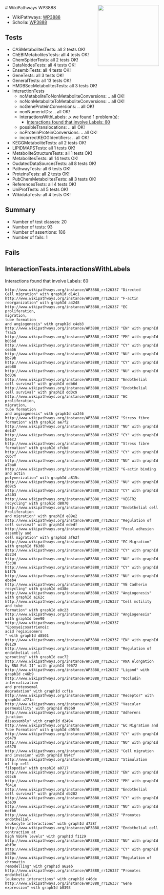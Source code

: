 <img style="float: right; width: 200px" src="https://upload.wikimedia.org/wikipedia/commons/thumb/8/83/Wplogo_with_text_500.png/640px-Wplogo_with_text_500.png" />
# WikiPathways WP3888

* WikiPathways: [WP3888](https://wikipathways.org/pathways/WP3888)
* Scholia: [WP3888](https://scholia.toolforge.org/wikipathways/WP3888)
## Tests
* CASMetabolitesTests: all 2 tests OK!
* ChEBIMetabolitesTests: all 4 tests OK!
* ChemSpiderTests: all 2 tests OK!
* DataNodesTests: all 4 tests OK!
* EnsemblTests: all 4 tests OK!
* GeneTests: all 3 tests OK!
* GeneralTests: all 13 tests OK!
* HMDBSecMetabolitesTests: all 3 tests OK!
* InteractionTests
    * noMetaboliteToNonMetaboliteConversions: .. all OK!
    * noNonMetaboliteToMetaboliteConversions: .. all OK!
    * noGeneProteinConversions: .. all OK!
    * nonNumericIDs: .. all OK!
    * interactionsWithLabels: .x we found 1 problem(s):
        * [Interactions found that involve Labels: 60](#fe97a953)
    * possibleTranslocations: .. all OK!
    * noProteinProteinConversions: .. all OK!
    * incorrectKEGGIdentifiers: .. all OK!
* KEGGMetaboliteTests: all 2 tests OK!
* LIPIDMAPSTests: all 1 tests OK!
* MetaboliteStructureTests: all 1 tests OK!
* MetabolitesTests: all 14 tests OK!
* OudatedDataSourcesTests: all 8 tests OK!
* PathwayTests: all 6 tests OK!
* ProteinsTests: all 2 tests OK!
* PubChemMetabolitesTests: all 3 tests OK!
* ReferencesTests: all 4 tests OK!
* UniProtTests: all 5 tests OK!
* WikidataTests: all 4 tests OK!


## Summary

* Number of test classes: 20
* Number of tests: 93
* Number of assertions: 186
* Number of fails: 1

## Fails

<a name="fe97a953" />

## InteractionTests.interactionsWithLabels

Interactions found that involve Labels: 60
```
http://www.wikipathways.org/instance/WP3888_rr126337 "Directed 
Cell migration" with graphId d14c1
http://www.wikipathways.org/instance/WP3888_rr126337 "F-actin
reorganization" with graphId a4248
http://www.wikipathways.org/instance/WP3888_rr126337 "EC proliferation,
migration,
tube formation
and angiogenesis" with graphId c4eb3
http://www.wikipathways.org/instance/WP3888_rr126337 "EN" with graphId f7ac5
http://www.wikipathways.org/instance/WP3888_rr126337 "PM" with graphId b056d
http://www.wikipathways.org/instance/WP3888_rr126337 "CY" with graphId cea56
http://www.wikipathways.org/instance/WP3888_rr126337 "NU" with graphId bb79b
http://www.wikipathways.org/instance/WP3888_rr126337 "CY" with graphId aeb88
http://www.wikipathways.org/instance/WP3888_rr126337 "NU" with graphId bd836
http://www.wikipathways.org/instance/WP3888_rr126337 "Endothelial
cell survival" with graphId edb6d
http://www.wikipathways.org/instance/WP3888_rr126337 "Endothelial
cell survival" with graphId dd3c9
http://www.wikipathways.org/instance/WP3888_rr126337 "EC proliferation,
migration,
tube formation
and angiogenesis" with graphId ca246
http://www.wikipathways.org/instance/WP3888_rr126337 "Stress fibre
formation" with graphId ae7f2
http://www.wikipathways.org/instance/WP3888_rr126337 "NU" with graphId de1d7
http://www.wikipathways.org/instance/WP3888_rr126337 "CY" with graphId baec3
http://www.wikipathways.org/instance/WP3888_rr126337 "Stress fibre
formation" with graphId cfcbd
http://www.wikipathways.org/instance/WP3888_rr126337 "CY" with graphId c0b7f
http://www.wikipathways.org/instance/WP3888_rr126337 "NU" with graphId a7ba0
http://www.wikipathways.org/instance/WP3888_rr126337 "G-actin binding
and actin
polymerization" with graphId a815c
http://www.wikipathways.org/instance/WP3888_rr126337 "NU" with graphId d69c5
http://www.wikipathways.org/instance/WP3888_rr126337 "CY" with graphId a3403
http://www.wikipathways.org/instance/WP3888_rr126337 "VEGFR2
recycling" with graphId d8070
http://www.wikipathways.org/instance/WP3888_rr126337 "Endothelial cell
Proliferation
and migration" with graphId e89e2
http://www.wikipathways.org/instance/WP3888_rr126337 "Regulation of
cell survival" with graphId ededf
http://www.wikipathways.org/instance/WP3888_rr126337 "Focal adhesion
assembly and
cell migration" with graphId af62f
http://www.wikipathways.org/instance/WP3888_rr126337 "EC Migration" with graphId f63d8
http://www.wikipathways.org/instance/WP3888_rr126337 "CY" with graphId d5234
http://www.wikipathways.org/instance/WP3888_rr126337 "NU" with graphId f3c38
http://www.wikipathways.org/instance/WP3888_rr126337 "CY" with graphId b1f7b
http://www.wikipathways.org/instance/WP3888_rr126337 "NU" with graphId ebeb4
http://www.wikipathways.org/instance/WP3888_rr126337 "VE Cadherin
recycling" with graphId e438e
http://www.wikipathways.org/instance/WP3888_rr126337 "Angiogenesis" with graphId a162c
http://www.wikipathways.org/instance/WP3888_rr126337 "Cell motility
and tube 
formation" with graphId e0c23
http://www.wikipathways.org/instance/WP3888_rr126337 "Angiogenesis" with graphId bee90
http://www.wikipathways.org/instance/WP3888_rr126337 "Epoxyeicosatrienoic
acid regioisomers
" with graphId d8501
http://www.wikipathways.org/instance/WP3888_rr126337 "EN" with graphId d8129
http://www.wikipathways.org/instance/WP3888_rr126337 "Regulation of
endothelial cell
sprouting" with graphId eac72
http://www.wikipathways.org/instance/WP3888_rr126337 "RNA elongation
by RNA Pol II" with graphId f0672
http://www.wikipathways.org/instance/WP3888_rr126337 "Ligand" with graphId c46b9
http://www.wikipathways.org/instance/WP3888_rr126337 "Occludin
internalization
and proteosomal
degradation" with graphId ccf1e
http://www.wikipathways.org/instance/WP3888_rr126337 "Receptor" with graphId a771a
http://www.wikipathways.org/instance/WP3888_rr126337 "Vascular
permeability" with graphId d9369
http://www.wikipathways.org/instance/WP3888_rr126337 "Adherens
junction
disassembly" with graphId d2494
http://www.wikipathways.org/instance/WP3888_rr126337 "EC Migration and
Tube Formation" with graphId d95f6
http://www.wikipathways.org/instance/WP3888_rr126337 "CY" with graphId c6479
http://www.wikipathways.org/instance/WP3888_rr126337 "NU" with graphId c6578
http://www.wikipathways.org/instance/WP3888_rr126337 "Cell migration
and invasion" with graphId b94cf
http://www.wikipathways.org/instance/WP3888_rr126337 "Stimulation
of tip cell
filopodia" with graphId a0717
http://www.wikipathways.org/instance/WP3888_rr126337 "EN" with graphId c65c6
http://www.wikipathways.org/instance/WP3888_rr126337 "PM" with graphId f641e
http://www.wikipathways.org/instance/WP3888_rr126337 "Endothelial
cell survival" with graphId db202
http://www.wikipathways.org/instance/WP3888_rr126337 "CY" with graphId e3e39
http://www.wikipathways.org/instance/WP3888_rr126337 "NU" with graphId eefb6
http://www.wikipathways.org/instance/WP3888_rr126337 "Promotes endothelial-
leukocyte interactions" with graphId d738f
http://www.wikipathways.org/instance/WP3888_rr126337 "Endothelial cell
contraction at
high VEGFA levels" with graphId f1129
http://www.wikipathways.org/instance/WP3888_rr126337 "NU" with graphId abf9e
http://www.wikipathways.org/instance/WP3888_rr126337 "CY" with graphId a839e
http://www.wikipathways.org/instance/WP3888_rr126337 "Regulation of
chromatin
remodelling" with graphId a62eb
http://www.wikipathways.org/instance/WP3888_rr126337 "Promotes endothelial-
leukocyte interactions" with graphId c46de
http://www.wikipathways.org/instance/WP3888_rr126337 "Gene
expression" with graphId b0393
```

